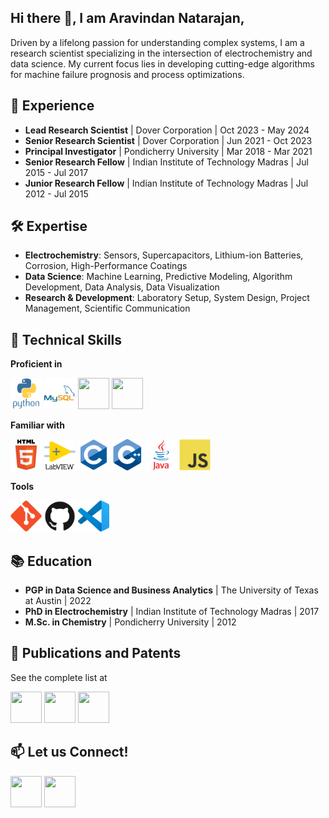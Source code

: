 ## Hi there 👋, I am Aravindan Natarajan,

Driven by a lifelong passion for understanding complex systems, I am a research scientist specializing in the intersection of electrochemistry and data science. My current focus lies in developing cutting-edge algorithms for machine failure prognosis and process optimizations.

## :briefcase: Experience
* **Lead Research Scientist** | Dover Corporation | Oct 2023 - May 2024
* **Senior Research Scientist** | Dover Corporation | Jun 2021 - Oct 2023
* **Principal Investigator** | Pondicherry University | Mar 2018 - Mar 2021
* **Senior Research Fellow** | Indian Institute of Technology Madras | Jul 2015 - Jul 2017
* **Junior Research Fellow** | Indian Institute of Technology Madras | Jul 2012 - Jul 2015

## :hammer_and_wrench: Expertise
* **Electrochemistry**: Sensors, Supercapacitors, Lithium-ion Batteries, Corrosion, High-Performance Coatings
* **Data Science**: Machine Learning, Predictive Modeling, Algorithm Development, Data Analysis, Data Visualization 
* **Research & Development**: Laboratory Setup, System Design, Project Management, Scientific Communication

## :toolbox: Technical Skills
**Proficient in**

<img src="https://github.com/devicons/devicon/blob/master/icons/python/python-original-wordmark.svg" height=50 width=50> <img src="https://github.com/devicons/devicon/blob/master/icons/mysql/mysql-original-wordmark.svg" height=50 width=50> <img src="https://upload.wikimedia.org/wikipedia/commons/c/cf/New_Power_BI_Logo.svg" height=50 width=50> <img src="https://wp.sfdcdigital.com/en-us/wp-content/uploads/sites/4/2024/06/icon-tableau.svg" height=50 width=50> 

**Familiar with**

<img src="https://github.com/devicons/devicon/blob/master/icons/html5/html5-original-wordmark.svg" height=50 width=50> <img src="https://github.com/devicons/devicon/blob/master/icons/labview/labview-original-wordmark.svg" height=50 width=50> <img src="https://github.com/devicons/devicon/blob/master/icons/c/c-original.svg" height=50 width=50> <img src="https://github.com/devicons/devicon/blob/master/icons/cplusplus/cplusplus-original.svg" height=50 width=50> <img src="https://github.com/devicons/devicon/blob/master/icons/java/java-original-wordmark.svg" height=50 width=50> <img src="https://github.com/devicons/devicon/blob/master/icons/javascript/javascript-original.svg" height=50 width=50> 

**Tools**

<img src="https://github.com/devicons/devicon/blob/master/icons/git/git-original.svg" height=50 width=50> <img src="https://github.com/devicons/devicon/blob/master/icons/github/github-original.svg" height=50 width=50> <img src="https://github.com/devicons/devicon/blob/master/icons/vscode/vscode-original.svg" height=50 width=50> 

## :books: Education
* **PGP in Data Science and Business Analytics** | The University of Texas at Austin | 2022
* **PhD in Electrochemistry** | Indian Institute of Technology Madras | 2017
* **M.Sc. in Chemistry** | Pondicherry University | 2012

## :scroll: Publications and Patents
See the complete list at

[<img src="https://upload.wikimedia.org/wikipedia/commons/c/c7/Google_Scholar_logo.svg" height=50 width=50>](https://scholar.google.com/citations?user=IepOlREAAAAJ&hl=en)      [<img src="https://upload.wikimedia.org/wikipedia/commons/5/5e/ResearchGate_icon_SVG.svg" height=50 width=50>](https://www.researchgate.net/profile/Aravindan-Natarajan)     [<img src="https://upload.wikimedia.org/wikipedia/commons/0/06/ORCID_iD.svg" height=50 width=50>](https://orcid.org/0000-0002-2190-9825)

## 📫 Let us Connect!
[<img src="https://github.com/gauravghongde/social-icons/blob/master/SVG/Color/LinkedIN.svg" height=50 width=50>](https://www.linkedin.com/in/anatarajank/)      [<img src="https://upload.wikimedia.org/wikipedia/commons/7/7e/Gmail_icon_%282020%29.svg" height=50 width=50>](mailto:anatarajank@gmail.com)

<!--
**anatarajank/anatarajank** is a ✨ _special_ ✨ repository because its `README.md` (this file) appears on your GitHub profile.

Here are some ideas to get you started:

- 🔭 I’m currently working on ...
- 🌱 I’m currently learning ...
- 👯 I’m looking to collaborate on ...
- 🤔 I’m looking for help with ...
- 💬 Ask me about ...
- 📫 How to reach me: ...
- 😄 Pronouns: ...
- ⚡ Fun fact: ...
-->

